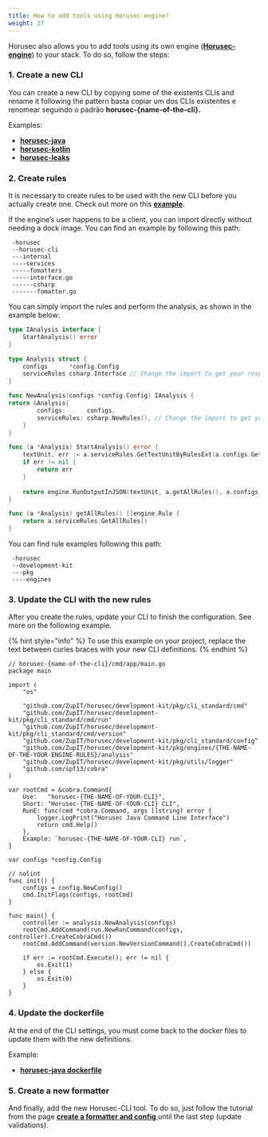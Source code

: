 ```yaml
---
title: How to add tools using Horusec-engine? 
weight: 27
---
```


Horusec also allows you to add tools using its own engine \([**Horusec-engine**](https://github.com/ZupIT/horusec-engine)\) to your stack. To do so, follow the steps:

### **1. Create a new CLI**

You can create a new CLI by copying some of the existents CLIs and rename it following the pattern basta copiar um dos CLIs existentes e renomear seguindo o padrão **horusec-{name-of-the-cli}.**

Examples: 

* [**horusec-java**](https://github.com/ZupIT/horusec/blob/master/horusec-java)
* [**horusec-kotlin**](https://github.com/ZupIT/horusec/blob/master/horusec-kotlin)
* [**horusec-leaks**](https://github.com/ZupIT/horusec/blob/master/horusec-leakse)


### **2. Create rules** 

It is necessary to create rules to be used with the new CLI before you actually create one.  Check out more on this [**example**](https://github.com/ZupIT/horusec/tree/master/development-kit/pkg/engines).

If the engine’s user happens to be a client, you can import directly without needing a dock image. You can find an example by following this path:

```
 -horusec
 --horusec-cli
 ---internal
 ----services
 -----fomatters
 -----interface.go
 ------csharp
 -------fomatter.go
```


You can simply import the rules and perform the analysis, as shown in the example below:

```go
type IAnalysis interface {
    StartAnalysis() error
}

type Analysis struct {
    configs      *config.Config
    serviceRules csharp.Interface // Change the import to get your respective rules
}

func NewAnalysis(configs *config.Config) IAnalysis {
return &Analysis{
        configs:      configs,
        serviceRules: csharp.NewRules(), // Change the import to get your respective rules
    }
}

func (a *Analysis) StartAnalysis() error {
    textUnit, err := a.serviceRules.GetTextUnitByRulesExt(a.configs.GetProjectPath())
    if err != nil {
        return err
    }
    
    return engine.RunOutputInJSON(textUnit, a.getAllRules(), a.configs.GetOutputFilePath())
}

func (a *Analysis) getAllRules() []engine.Rule {
    return a.serviceRules.GetAllRules()
}

```

You can find rule examples following this path:

```
 -horusec
 --development-kit
 ---pkg
 ----engines
```


### **3. Update the CLI with the new rules** 

After you create the rules, update your CLI to finish the configuration. See more on the following example.

{% hint style="info" %}
To use this example on your project, replace the text between curles braces with your new CLI definitions.
{% endhint %}

```text
// horusec-{name-of-the-cli}/cmd/app/main.go
package main

import (
	"os"

	"github.com/ZupIT/horusec/development-kit/pkg/cli_standard/cmd"
	"github.com/ZupIT/horusec/development-kit/pkg/cli_standard/cmd/run"
	"github.com/ZupIT/horusec/development-kit/pkg/cli_standard/cmd/version"
	"github.com/ZupIT/horusec/development-kit/pkg/cli_standard/config"
	"github.com/ZupIT/horusec/development-kit/pkg/engines/{THE-NAME-OF-THE-YOUR-ENGINE-RULES}/analysis" 
	"github.com/ZupIT/horusec/development-kit/pkg/utils/logger"
	"github.com/spf13/cobra"
)

var rootCmd = &cobra.Command{
	Use:   "horusec-{THE-NAME-OF-YOUR-CLI}",
	Short: "Horusec-{THE-NAME-OF-YOUR-CLI} CLI",
	RunE: func(cmd *cobra.Command, args []string) error {
		logger.LogPrint("Horusec Java Command Line Interface")
		return cmd.Help()
	},
	Example: `horusec-{THE-NAME-OF-YOUR-CLI} run`,
}

var configs *config.Config

// nolint
func init() {
	configs = config.NewConfig()
	cmd.InitFlags(configs, rootCmd)
}

func main() {
	controller := analysis.NewAnalysis(configs)
	rootCmd.AddCommand(run.NewRunCommand(configs, controller).CreateCobraCmd())
	rootCmd.AddCommand(version.NewVersionCommand().CreateCobraCmd())

	if err := rootCmd.Execute(); err != nil {
		os.Exit(1)
	} else {
		os.Exit(0)
	}
}
```

### **4. Update the dockerfile** 

At the end of the CLI settings, you must come back to the docker files to update them with the new definitions.

Example: 

* [**horusec-java dockerfile**](https://github.com/ZupIT/horusec/blob/master/horusec-java/deployments/Dockerfile)

### **5. Create a new formatter** 

And finally, add the new Horusec-CLI tool. To do so, just follow the tutorial from the page [**create a formatter and config** ](how-to-add-existing-images-to-horusec/2.-creating-formatter-and-config.md)until the last step \(update validations\).
